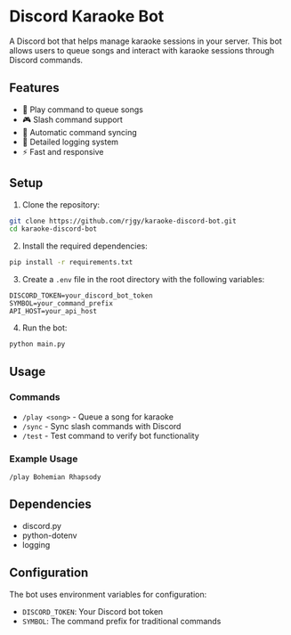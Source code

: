 # Discord Karaoke Bot

A Discord bot that helps manage karaoke sessions in your server. This bot allows users to queue songs and interact with karaoke sessions through Discord commands.

## Features

- 🎵 Play command to queue songs
- 🎮 Slash command support
- 🔄 Automatic command syncing
- 📝 Detailed logging system
- ⚡ Fast and responsive

## Setup

1. Clone the repository:
```bash
git clone https://github.com/rjgy/karaoke-discord-bot.git
cd karaoke-discord-bot
```

2. Install the required dependencies:
```bash
pip install -r requirements.txt
```

3. Create a `.env` file in the root directory with the following variables:
```env
DISCORD_TOKEN=your_discord_bot_token
SYMBOL=your_command_prefix
API_HOST=your_api_host
```

4. Run the bot:
```bash
python main.py
```

## Usage

### Commands

- `/play <song>` - Queue a song for karaoke
- `/sync` - Sync slash commands with Discord
- `/test` - Test command to verify bot functionality

### Example Usage

```
/play Bohemian Rhapsody
```

## Dependencies

- discord.py
- python-dotenv
- logging

## Configuration

The bot uses environment variables for configuration:
- `DISCORD_TOKEN`: Your Discord bot token
- `SYMBOL`: The command prefix for traditional commands
